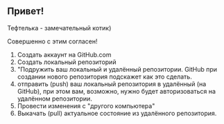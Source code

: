 ## Привет!

Тефтелька - замечательный котик)

Совершенно с этим согласен!

1. Создать аккаунт на GitHub.com
2. Создать локальный репозиторий
3. "Подружить ваш локальный и удалённый репозитории. GitHub при создании нового репозитория подскажет как это сделать.
4. отправить (push) ваш локальный репозитория в удалённый (на GitHub), при этом вам, возможно, нужно будет авторизоваться на удалённом репозитории.
5. Провести изменения с "другого компьютера"
6. Выкачать (pull) актуальное состояние из удалённого репозитория.
